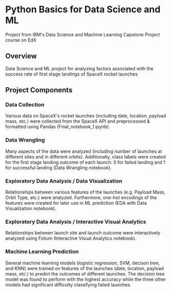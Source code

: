 # Python Basics for Data Science and ML

Project from IBM's Data Science and Machine Learning Capstone Project course on EdX

## Overview

Data Science and ML project for analyzing factors associated with the success rate of first stage landings of SpaceX rocket launches

## Project Components

### Data Collection

Various data on SpaceX's rocket launches (including date, location, payload mass, etc.) were collected from the SpaceX API and preprocessed & formatted using Pandas (Final_notebook_1.ipynb).

### Data Wrangling

Many aspects of the data were analyzed (including number of launches at different sites and in different orbits). Additionally, class labels were created for the first stage landing outcome of each launch: 0 for failed landing and 1 for successful landing (Data Wrangling notebook).

### Exploratory Data Analysis / Data Visualization

Relationships between various features of the launches (e.g. Payload Mass, Orbit Type, etc.) were analyzed. Furthermore, one-hot encodings of the features were created for later use in ML prediction (EDA with Data Visualization notebook).

### Exploratory Data Analysis / Interactive Visual Analytics

Relationships between launch site and launch outcome were interactively analyzed using Folium (Interactive Visual Analytics notebook).

### Machine Learning Prediction

Several machine learning models (logistic regression, SVM, decison tree, and KNN) were trained on features of the launches (date, location, payload mass, etc.) to predict the outcomes of different launches. The decision tree model was found to perform with the highest accuracy while the three other models had significant difficulty classifying failed launches.
